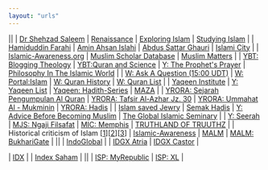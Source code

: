 ```yaml
---
layout: "urls"
---
```


||
| [Dr Shehzad Saleem](http://www.shehzadsaleem.com/) | [Renaissance](http://www.monthly-renaissance.com/default.aspx) | [Exploring Islam](https://www.exploring-islam.com/) | [Studying Islam](http://www.studying-islam.org/) |
| [Hamiduddin Farahi](https://hamid-uddin-farahi.org/) | [Amin Ahsan Islahi](https://www.amin-ahsan-islahi.org/) | [Abdus Sattar Ghauri](http://abdus-sattar-ghauri.org/) | [Islami City](https://www.islamicity.org/) |
| [Islamic-Awareness.org](https://www.islamic-awareness.org/) | [Muslim Scholar Database](http://muslimscholars.info/) | [Muslim Matters](https://muslimmatters.org/) |
| [YBT: Blogging Theology](https://www.youtube.com/c/BloggingTheology/videos) | [YBT:Quran and Science](https://youtu.be/cpZt8DUfLMc) | [Y: The Prophet's Prayer](https://www.youtube.com/watch?v=vx1rz-28HNk) | [Philosophy In The Islamic World](https://historyofphilosophy.net/intro-islamic-world) |
| [W: Ask A Question (15:00 UDT)](https://www.assimalhakeem.net/ask-a-question/) | [W: Portal:Islam](https://en.wikipedia.org/wiki/Portal:Islam) | [W: Quran History](https://en.wikipedia.org/wiki/History_of_the_Quran) | [W: Quran List](https://en.wikipedia.org/wiki/List_of_chapters_in_the_Quran) |
| [Yaqeen Institute](https://yaqeeninstitute.org/) | [Y: Yaqeen List](https://www.youtube.com/c/YaqeenInstituteforIslamicResearch/playlists) | [Yaqeen: Hadith-Series](https://yaqeeninstitute.org/series/hadith-series) | [MAZA](https://www.youtube.com/c/DrMazaChannel/videos) |
| [YRORA: Sejarah Pengumpulan Al Quran](https://youtu.be/n3yGW_-P8GU) | [YRORA: Tafsir Al-Azhar Jz. 30](https://www.youtube.com/playlist?list=PLv_xoi4FGsu9zYyZxie6QJamXti12k5-G) | [YRORA: Ummahat Al - Mukminin](https://www.youtube.com/watch?v=pj46rE7Lxpw&list=PLv_xoi4FGsu_dQsEtZlr7k2ncLgPMLeJH) | [YRORA: Hadis](https://youtu.be/WSqOCBPFb88) |
| [Islam saved Jewry](https://www.thejc.com/comment/opinion/so-what-did-the-muslims-do-for-the-jews-1.33597) | [Semak Hadis](https://semakhadis.com/) | [Y: Advice Before Becoming Muslim](https://www.youtube.com/watch?v=UqczbY3w7aw) | [The Global Islamic Seminary](https://academy.seekersguidance.org/) |
| [Y: Seerah](https://www.youtube.com/playlist?list=PLAEA99D24CA2F9A8F) | [MJS: Ngaji Filsafat](https://www.youtube.com/playlist?list=PL4WN5OeL0n_ZABoKx4G9yM6FzlP0_zp18) | [MIC: Memphis](http://www.memphisislamiccenter.org/about-mic/about-mic/) | [TRUTHLAND OF TRUUTHZ](https://sites.google.com/site/truuthz/) |
| Historical criticism of Islam [[1](https://youtu.be/WHGii1Ah_3E)][[2](https://youtu.be/FjQaHoJNSX8)][[3](https://youtu.be/pWV5BxM9Y40)] | [Islamic-Awareness](https://www.islamic-awareness.org/) | [MALM](https://www.youtube.com/c/MuftiAbuLayth/videos) | [MALM: BukhariGate](https://youtu.be/FUEMzKt2Vqo) |
||
| [IndoGlobal](https://indoglobal.com/) |
| [IDGX Atria](https://control.atria.idgx.net/user/) | [IDGX Castor](https://control.castor.idgx.net/user/) |

| [IDX](https://www.idx.co.id/) |
| [Index Saham](https://www.idx.co.id/data-pasar/data-saham/indeks-saham/) |
||
| [ISP: MyRepublic](https://myrepublic.co.id/) | [ISP: XL](https://www.xl.co.id/) |

